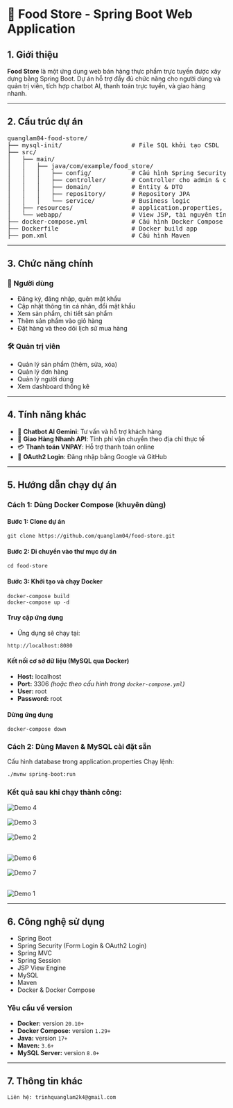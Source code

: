 # 🍱 Food Store - Spring Boot Web Application

## 1. Giới thiệu

**Food Store** là một ứng dụng web bán hàng thực phẩm trực tuyến được xây dựng bằng Spring Boot. Dự án hỗ trợ đầy đủ chức năng cho người dùng và quản trị viên, tích hợp chatbot AI, thanh toán trực tuyến, và giao hàng nhanh.

---

## 2. Cấu trúc dự án

<pre>
quanglam04-food-store/
├── mysql-init/                   # File SQL khởi tạo CSDL
├── src/
│   ├── main/
│   │   ├── java/com/example/food_store/
│   │   │   ├── config/           # Cấu hình Spring Security & Web
│   │   │   ├── controller/       # Controller cho admin & client
│   │   │   ├── domain/           # Entity & DTO
│   │   │   ├── repository/       # Repository JPA
│   │   │   └── service/          # Business logic
│   ├── resources/                # application.properties, template mail
│   └── webapp/                   # View JSP, tài nguyên tĩnh (JS/CSS/IMG)
├── docker-compose.yml            # Cấu hình Docker Compose
├── Dockerfile                    # Docker build app
├── pom.xml                       # Cấu hình Maven
</pre>

---

## 3. Chức năng chính

### 👤 Người dùng
- Đăng ký, đăng nhập, quên mật khẩu
- Cập nhật thông tin cá nhân, đổi mật khẩu
- Xem sản phẩm, chi tiết sản phẩm
- Thêm sản phẩm vào giỏ hàng
- Đặt hàng và theo dõi lịch sử mua hàng

### 🛠️ Quản trị viên
- Quản lý sản phẩm (thêm, sửa, xóa)
- Quản lý đơn hàng
- Quản lý người dùng
- Xem dashboard thống kê

---

## 4. Tính năng khác

- 🤖 **Chatbot AI Gemini**: Tư vấn và hỗ trợ khách hàng
- 🚚 **Giao Hàng Nhanh API**: Tính phí vận chuyển theo địa chỉ thực tế
- 💳 **Thanh toán VNPAY**: Hỗ trợ thanh toán online
- 🔐 **OAuth2 Login**: Đăng nhập bằng Google và GitHub

---

## 5. Hướng dẫn chạy dự án

### Cách 1: Dùng Docker Compose (khuyên dùng)

#### Bước 1: Clone dự án
```
git clone https://github.com/quanglam04/food-store.git
```

#### Bước 2: Di chuyển vào thư mục dự án
```
cd food-store
```

#### Bước 3: Khởi tạo và chạy Docker
```
docker-compose build
docker-compose up -d
```

#### Truy cập ứng dụng
- Ứng dụng sẽ chạy tại:  
```
http://localhost:8080
```

#### Kết nối cơ sở dữ liệu (MySQL qua Docker)
- **Host:** localhost  
- **Port:** 3306 *(hoặc theo cấu hình trong `docker-compose.yml`)*  
- **User:** root  
- **Password:** root

#### Dừng ứng dụng
```
docker-compose down
```

### Cách 2: Dùng Maven & MySQL cài đặt sẵn
Cấu hình database trong application.properties
Chạy lệnh:
```bash
./mvnw spring-boot:run
```

### Kết quả sau khi chạy thành công: 
![Demo 4](https://github.com/quanglam04/food-store/blob/master/src/main/webapp/resources/client/img/demo_4%20-%20Copy.png)
 <br></br>
![Demo 3](https://github.com/quanglam04/food-store/blob/master/src/main/webapp/resources/client/img/demo_3.png)
  <br></br>
![Demo 2](https://github.com/quanglam04/food-store/blob/master/src/main/webapp/resources/client/img/demo_2.png)
  <br></br>

![Demo 6](https://github.com/quanglam04/food-store/blob/master/src/main/webapp/resources/client/img/demo_6.png)
 <br></br>
![Demo 7](https://github.com/quanglam04/food-store/blob/master/src/main/webapp/resources/client/img/demo_7.png)
 <br></br>
 
![Demo 1](https://github.com/quanglam04/food-store/blob/master/src/main/webapp/resources/client/img/demo_1.png)

---

## 6. Công nghệ sử dụng
- Spring Boot 
- Spring Security (Form Login & OAuth2 Login)
- Spring MVC
- Spring Session
- JSP View Engine
- MySQL
- Maven
- Docker & Docker Compose
 
### Yêu cầu về version

- **Docker:** version `20.10+`  
- **Docker Compose:** version `1.29+` 
- **Java:** version `17+`
- **Maven:**  `3.6+`
- **MySQL Server:** version `8.0+`

---
## 7. Thông tin khác
    Liên hệ: trinhquanglam2k4@gmail.com
